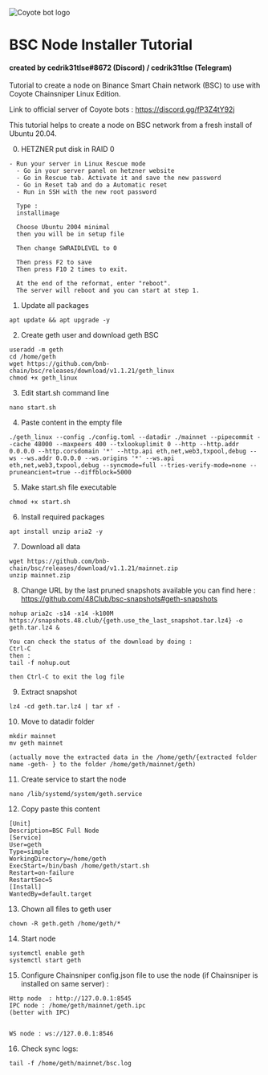 ![Coyote bot logo](https://pbs.twimg.com/profile_images/1437957467225268226/a_qfpwtb_400x400.jpg "Logo Coyote bot logo")
# BSC Node Installer Tutorial

#### created by cedrik31tlse#8672 (Discord) / cedrik31tlse (Telegram)

Tutorial to create a node on Binance Smart Chain network (BSC) to use with Coyote Chainsniper Linux Edition.

Link to official server of Coyote bots : https://discord.gg/fP3Z4tY92j

This tutorial helps to create a node on BSC network from a fresh install of Ubuntu 20.04.

0. HETZNER put disk in RAID 0 

```
- Run your server in Linux Rescue mode
  - Go in your server panel on hetzner website
  - Go in Rescue tab. Activate it and save the new password
  - Go in Reset tab and do a Automatic reset
  - Run in SSH with the new root password
  
  Type :
  installimage
  
  Choose Ubuntu 2004 minimal
  then you will be in setup file

  Then change SWRAIDLEVEL to 0
  
  Then press F2 to save
  Then press F10 2 times to exit.
  
  At the end of the reformat, enter "reboot". 
  The server will reboot and you can start at step 1.
```

1. Update all packages

```
apt update && apt upgrade -y
```

2. Create geth user and download geth BSC

```
useradd -m geth
cd /home/geth
wget https://github.com/bnb-chain/bsc/releases/download/v1.1.21/geth_linux
chmod +x geth_linux
```

3. Edit start.sh command line

```
nano start.sh
```

4. Paste content in the empty file

```
./geth_linux --config ./config.toml --datadir ./mainnet --pipecommit --cache 48000 --maxpeers 400 --txlookuplimit 0 --http --http.addr 0.0.0.0 --http.corsdomain '*' --http.api eth,net,web3,txpool,debug --ws --ws.addr 0.0.0.0 --ws.origins '*' --ws.api eth,net,web3,txpool,debug --syncmode=full --tries-verify-mode=none --pruneancient=true --diffblock=5000
```

5. Make start.sh file executable

```
chmod +x start.sh
```

6. Install required packages

```
apt install unzip aria2 -y
```

7. Download all data

```
wget https://github.com/bnb-chain/bsc/releases/download/v1.1.21/mainnet.zip
unzip mainnet.zip
```

8. Change URL by the last pruned snapshots available you can find here : https://github.com/48Club/bsc-snapshots#geth-snapshots

```
nohup aria2c -s14 -x14 -k100M https://snapshots.48.club/{geth.use_the_last_snapshot.tar.lz4} -o geth.tar.lz4 &

You can check the status of the download by doing :
Ctrl-C
then : 
tail -f nohup.out

then Ctrl-C to exit the log file
```

9. Extract snapshot

```
lz4 -cd geth.tar.lz4 | tar xf -
```

10. Move to datadir folder

```
mkdir mainnet
mv geth mainnet

(actually move the extracted data in the /home/geth/{extracted folder name -geth- } to the folder /home/geth/mainnet/geth)
```

11. Create service to start the node

```
nano /lib/systemd/system/geth.service
```

12. Copy paste this content

```
[Unit]
Description=BSC Full Node
[Service]
User=geth
Type=simple
WorkingDirectory=/home/geth
ExecStart=/bin/bash /home/geth/start.sh
Restart=on-failure
RestartSec=5
[Install]
WantedBy=default.target
```

13. Chown all files to geth user

```
chown -R geth.geth /home/geth/*
```

14. Start node

```
systemctl enable geth
systemctl start geth
```

15. Configure Chainsniper config.json file to use the node (if Chainsniper is installed on same server) :

```
Http node  : http://127.0.0.1:8545
IPC node : /home/geth/mainnet/geth.ipc
(better with IPC)


WS node : ws://127.0.0.1:8546
```

16. Check sync logs:

```
tail -f /home/geth/mainnet/bsc.log
```

